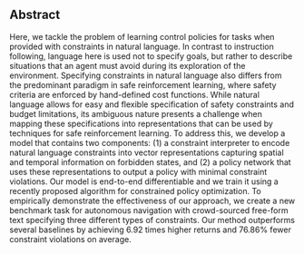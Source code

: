 ## Abstract

Here, we tackle the problem of learning control policies for tasks when provided with constraints in natural language. In contrast to instruction following, language here is used not to specify goals, but rather to describe situations that an agent must avoid during its exploration of the environment. Specifying constraints in natural language also differs from the predominant paradigm in safe reinforcement learning, where safety criteria are enforced by hand-defined cost functions. While natural language allows for easy and flexible specification of safety constraints and budget limitations, its ambiguous nature presents a challenge when mapping these specifications into representations that can be used by techniques for safe reinforcement learning. To address this, we develop a model that contains two components: (1) a constraint interpreter to encode natural language constraints into vector representations capturing spatial and temporal information on forbidden states, and (2) a policy network that uses these representations to output a policy with minimal constraint violations. Our model is end-to-end differentiable and we train it using a recently proposed algorithm for constrained policy optimization. To empirically demonstrate the effectiveness of our approach, we create a new benchmark task for autonomous navigation with crowd-sourced free-form text specifying three different types of constraints. Our method outperforms several baselines by achieving 6.92 times higher returns and 76.86% fewer constraint violations on average.

